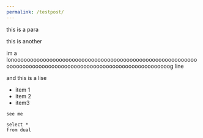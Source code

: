 ```yaml
---
permalink: /testpost/
---
```





this is a para

this is another

im a lonoooooooooooooooooooooooooooooooooooooooooooooooooooooooooooooooooooooooooooooooooooooooooooooooooooooooooooog line

and this is a lise

* item 1
* item 2
* item3

`see me`


``` 
select *
from dual
```


